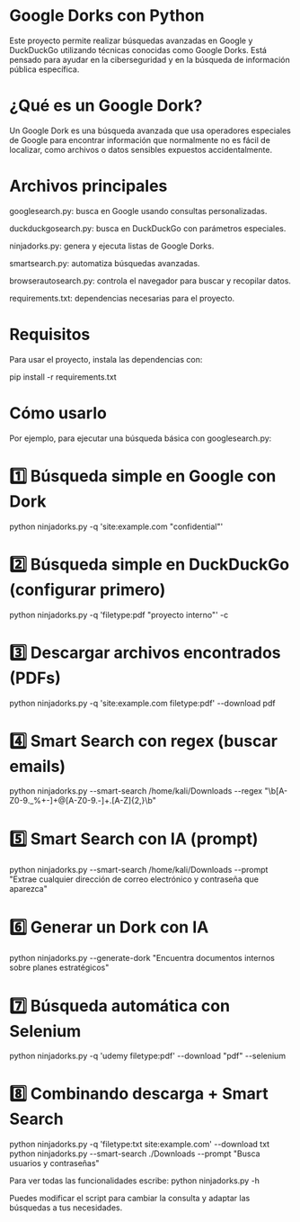 # Google Dorks con Python
Este proyecto permite realizar búsquedas avanzadas en Google y DuckDuckGo utilizando técnicas conocidas como Google Dorks. Está pensado para ayudar en la ciberseguridad y en la búsqueda de información pública específica.

# ¿Qué es un Google Dork?
Un Google Dork es una búsqueda avanzada que usa operadores especiales de Google para encontrar información que normalmente no es fácil de localizar, como archivos o datos sensibles expuestos accidentalmente.

# Archivos principales
googlesearch.py: busca en Google usando consultas personalizadas.

duckduckgosearch.py: busca en DuckDuckGo con parámetros especiales.

ninjadorks.py: genera y ejecuta listas de Google Dorks.

smartsearch.py: automatiza búsquedas avanzadas.

browserautosearch.py: controla el navegador para buscar y recopilar datos.

requirements.txt: dependencias necesarias para el proyecto.

# Requisitos
Para usar el proyecto, instala las dependencias con:

pip install -r requirements.txt
# Cómo usarlo
Por ejemplo, para ejecutar una búsqueda básica con googlesearch.py:
# 1️⃣ Búsqueda simple en Google con Dork
python ninjadorks.py -q 'site:example.com "confidential"'

# 2️⃣ Búsqueda simple en DuckDuckGo (configurar primero)
python ninjadorks.py -q 'filetype:pdf "proyecto interno"' -c

# 3️⃣ Descargar archivos encontrados (PDFs)
python ninjadorks.py -q 'site:example.com filetype:pdf' --download pdf

# 4️⃣ Smart Search con regex (buscar emails)
python ninjadorks.py --smart-search /home/kali/Downloads --regex "\b[A-Z0-9._%+-]+@[A-Z0-9.-]+\.[A-Z]{2,}\b"

# 5️⃣ Smart Search con IA (prompt)
python ninjadorks.py --smart-search /home/kali/Downloads --prompt "Extrae cualquier dirección de correo electrónico y contraseña que aparezca"

# 6️⃣ Generar un Dork con IA
python ninjadorks.py --generate-dork "Encuentra documentos internos sobre planes estratégicos"

# 7️⃣ Búsqueda automática con Selenium
python ninjadorks.py -q 'udemy filetype:pdf' --download "pdf" --selenium

# 8️⃣ Combinando descarga + Smart Search
python ninjadorks.py -q 'filetype:txt site:example.com' --download txt
python ninjadorks.py --smart-search ./Downloads --prompt "Busca usuarios y contraseñas"


Para ver todas las funcionalidades escribe:
python ninjadorks.py -h

Puedes modificar el script para cambiar la consulta y adaptar las búsquedas a tus necesidades.

